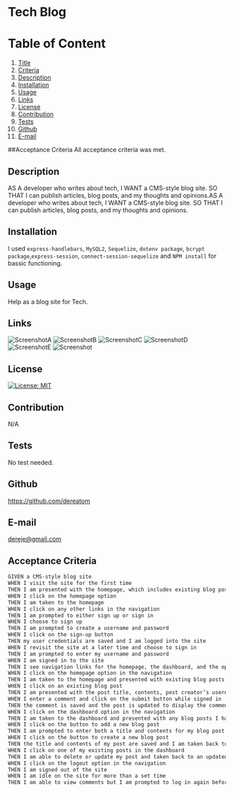 # Tech Blog
  
  # Table of Content
  1. [Title](#Title)
  2. [Criteria](#Criteria)
  3. [Description](#Description)
  4. [Installation](#Installation)
  5. [Usage](#Usage)
  6. [Links](#Links)
  7. [License](#License)
  8. [Contribution](#Contribution)
  9. [Tests](#Tests)
  10. [Github](#Github)
  11. [E-mail](#Email)  
  
  ##Acceptance Criteria
  All acceptance criteria was met.
  ## Description
  AS A developer who writes about tech, I WANT a CMS-style blog site. SO THAT I can publish articles, blog posts, and my thoughts and opinions.AS A developer who writes about tech, I WANT a CMS-style blog site. SO THAT I can publish articles, blog posts, and my thoughts and opinions.
  
  ## Installation
  I used `express-handlebars`, `MySQL2`, `Sequelize`, `dotenv package`, `bcrypt package`,`express-session`, `connect-session-sequelize` and `NPM install` for bassic functioning. 
  
  ## Usage
  Help as a blog site for Tech.

  ## Links
  ![ScreenshotA](https://user-images.githubusercontent.com/77940481/120876729-8b63ee80-c580-11eb-9fd7-2ebeab14f4f9.JPG) ![ScreenshotB](https://user-images.githubusercontent.com/77940481/120876730-8d2db200-c580-11eb-8a91-d5e3d388d46f.JPG) ![ScreenshotC](https://user-images.githubusercontent.com/77940481/120876731-8f900c00-c580-11eb-8539-6c09bae0e679.JPG) ![ScreenshotD](https://user-images.githubusercontent.com/77940481/120876733-91f26600-c580-11eb-8bf6-ad25b1b894ef.JPG) ![ScreenshotE](https://user-images.githubusercontent.com/77940481/120876735-93bc2980-c580-11eb-9a0b-5309b7438c93.JPG) ![Screenshot](https://user-images.githubusercontent.com/77940481/120876737-9585ed00-c580-11eb-9af5-7c64e322366c.JPG)
  
  ## License
  [![License: MIT](https://img.shields.io/badge/License-MIT-yellow.svg)](https://opensource.org/licenses/MIT)
  
  ## Contribution
  N/A
  
  ## Tests
  No test needed.
  
  ## Github
  https://github.com/dereatom
  
  ## E-mail
  dereje@gmail.com

  ## Acceptance Criteria

```md
GIVEN a CMS-style blog site
WHEN I visit the site for the first time
THEN I am presented with the homepage, which includes existing blog posts if any have been posted; navigation links for the homepage and the dashboard; and the option to log in
WHEN I click on the homepage option
THEN I am taken to the homepage
WHEN I click on any other links in the navigation
THEN I am prompted to either sign up or sign in
WHEN I choose to sign up
THEN I am prompted to create a username and password
WHEN I click on the sign-up button
THEN my user credentials are saved and I am logged into the site
WHEN I revisit the site at a later time and choose to sign in
THEN I am prompted to enter my username and password
WHEN I am signed in to the site
THEN I see navigation links for the homepage, the dashboard, and the option to log out
WHEN I click on the homepage option in the navigation
THEN I am taken to the homepage and presented with existing blog posts that include the post title and the date created
WHEN I click on an existing blog post
THEN I am presented with the post title, contents, post creator’s username, and date created for that post and have the option to leave a comment
WHEN I enter a comment and click on the submit button while signed in
THEN the comment is saved and the post is updated to display the comment, the comment creator’s username, and the date created
WHEN I click on the dashboard option in the navigation
THEN I am taken to the dashboard and presented with any blog posts I have already created and the option to add a new blog post
WHEN I click on the button to add a new blog post
THEN I am prompted to enter both a title and contents for my blog post
WHEN I click on the button to create a new blog post
THEN the title and contents of my post are saved and I am taken back to an updated dashboard with my new blog post
WHEN I click on one of my existing posts in the dashboard
THEN I am able to delete or update my post and taken back to an updated dashboard
WHEN I click on the logout option in the navigation
THEN I am signed out of the site
WHEN I am idle on the site for more than a set time
THEN I am able to view comments but I am prompted to log in again before I can add, update, or delete comments
```